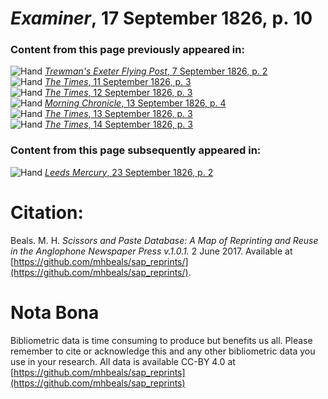 # *Examiner*, 17 September 1826, p. 10  
  
### Content from this page previously appeared in:  
![Hand](http://scissorsandpaste.net/wp-content/uploads/2017/06/smallhandpointer.png) [*Trewman's Exeter Flying Post*, 7 September 1826, p. 2](https://mhbeals.github.io/sap_html/Trewman's-Exeter-Flying-Post/Trewman's-Exeter-Flying-Post-7-September-1826-p-2)  
![Hand](http://scissorsandpaste.net/wp-content/uploads/2017/06/smallhandpointer.png) [*The Times*, 11 September 1826, p. 3](https://mhbeals.github.io/sap_html/The-Times/The-Times-11-September-1826-p-3)  
![Hand](http://scissorsandpaste.net/wp-content/uploads/2017/06/smallhandpointer.png) [*The Times*, 12 September 1826, p. 3](https://mhbeals.github.io/sap_html/The-Times/The-Times-12-September-1826-p-3)  
![Hand](http://scissorsandpaste.net/wp-content/uploads/2017/06/smallhandpointer.png) [*Morning Chronicle*, 13 September 1826, p. 4](https://mhbeals.github.io/sap_html/Morning-Chronicle/Morning-Chronicle-13-September-1826-p-4)  
![Hand](http://scissorsandpaste.net/wp-content/uploads/2017/06/smallhandpointer.png) [*The Times*, 13 September 1826, p. 3](https://mhbeals.github.io/sap_html/The-Times/The-Times-13-September-1826-p-3)  
![Hand](http://scissorsandpaste.net/wp-content/uploads/2017/06/smallhandpointer.png) [*The Times*, 14 September 1826, p. 3](https://mhbeals.github.io/sap_html/The-Times/The-Times-14-September-1826-p-3)  
  
### Content from this page subsequently appeared in:  
![Hand](http://scissorsandpaste.net/wp-content/uploads/2017/06/smallhandpointer.png) [*Leeds Mercury*, 23 September 1826, p. 2](https://mhbeals.github.io/sap_html/Leeds-Mercury/Leeds-Mercury-23-September-1826-p-2)  


# Citation: 

Beals. M. H. *Scissors and Paste Database: A Map of Reprinting and Reuse in the Anglophone Newspaper Press v.1.0.1.* 2 June 2017. Available at [https://github.com/mhbeals/sap_reprints/](https://github.com/mhbeals/sap_reprints/). 

# Nota Bona

Bibliometric data is time consuming to produce but benefits us all. Please remember to cite or acknowledge this and any other bibliometric data you use in your research. All data is available CC-BY 4.0 at [https://github.com/mhbeals/sap_reprints](https://github.com/mhbeals/sap_reprints)